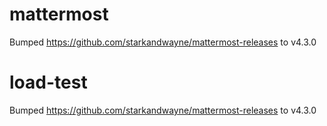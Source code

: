 
# mattermost
Bumped https://github.com/starkandwayne/mattermost-releases to v4.3.0

# load-test
Bumped https://github.com/starkandwayne/mattermost-releases to v4.3.0
